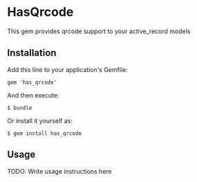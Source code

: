 # HasQrcode

This gem provides qrcode support to your active_record models

## Installation

Add this line to your application's Gemfile:

    gem 'has_qrcode'

And then execute:

    $ bundle

Or install it yourself as:

    $ gem install has_qrcode

## Usage

TODO: Write usage instructions here

